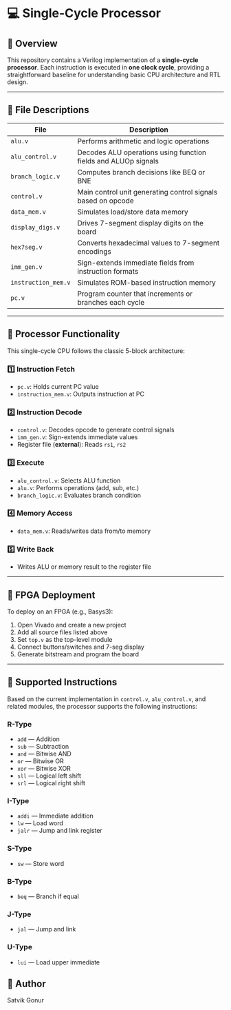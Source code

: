 # 💻 Single-Cycle Processor

## 🧾 Overview

This repository contains a Verilog implementation of a **single-cycle processor**. Each instruction is executed in **one clock cycle**, providing a straightforward baseline for understanding basic CPU architecture and RTL design.

---

## 📁 File Descriptions

| File                | Description                                                    |
| ------------------- | -------------------------------------------------------------- |
| `alu.v`             | Performs arithmetic and logic operations                       |
| `alu_control.v`     | Decodes ALU operations using function fields and ALUOp signals |
| `branch_logic.v`    | Computes branch decisions like BEQ or BNE                      |
| `control.v`         | Main control unit generating control signals based on opcode   |
| `data_mem.v`        | Simulates load/store data memory                               |
| `display_digs.v`    | Drives 7-segment display digits on the board                   |
| `hex7seg.v`         | Converts hexadecimal values to 7-segment encodings             |
| `imm_gen.v`         | Sign-extends immediate fields from instruction formats         |
| `instruction_mem.v` | Simulates ROM-based instruction memory                         |
| `pc.v`              | Program counter that increments or branches each cycle         |

---

## 🔧 Processor Functionality

This single-cycle CPU follows the classic 5-block architecture:

### 1️⃣ Instruction Fetch

* `pc.v`: Holds current PC value
* `instruction_mem.v`: Outputs instruction at PC

### 2️⃣ Instruction Decode

* `control.v`: Decodes opcode to generate control signals
* `imm_gen.v`: Sign-extends immediate values
* Register file (**external**): Reads `rs1`, `rs2`

### 3️⃣ Execute

* `alu_control.v`: Selects ALU function
* `alu.v`: Performs operations (add, sub, etc.)
* `branch_logic.v`: Evaluates branch condition

### 4️⃣ Memory Access

* `data_mem.v`: Reads/writes data from/to memory

### 5️⃣ Write Back

* Writes ALU or memory result to the register file

---

## 🚀 FPGA Deployment

To deploy on an FPGA (e.g., Basys3):

1. Open Vivado and create a new project
2. Add all source files listed above
3. Set `top.v` as the top-level module
4. Connect buttons/switches and 7-seg display
5. Generate bitstream and program the board

---

## 🧮 Supported Instructions

Based on the current implementation in `control.v`, `alu_control.v`, and related modules, the processor supports the following instructions:

### R-Type

* `add`  — Addition
* `sub`  — Subtraction
* `and`  — Bitwise AND
* `or`   — Bitwise OR
* `xor`  — Bitwise XOR
* `sll`  — Logical left shift
* `srl`  — Logical right shift

### I-Type

* `addi` — Immediate addition
* `lw`   — Load word
* `jalr` — Jump and link register

### S-Type

* `sw`   — Store word

### B-Type

* `beq`  — Branch if equal

### J-Type

* `jal`  — Jump and link

### U-Type

* `lui`  — Load upper immediate

## 👤 Author

Satvik Gonur
